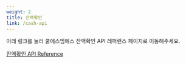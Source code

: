 ```yaml
---
weight: 2
title: 잔액확인
link: /cash-api
---
```


아래 링크를 눌러 쿨에스엠에스 잔액확인 API 레퍼런스 페이지로 이동해주세요.

[잔액확인 API Reference](/cash-api)
